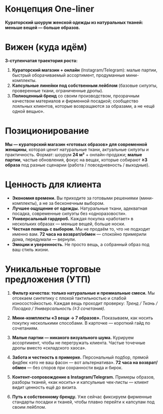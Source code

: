 # Концепция One-liner

**Кураторский шоурум женской одежды из натуральных тканей: меньше вещей — больше образов.**

# Вижен (куда идём)

**3-ступенчатая траектория роста:**

1. **Кураторский магазин + онлайн** (Instagram/Telegram): малые партии, быстрый оборачиваемый ассортимент, продуманные мини-комплекты.
2. **Капсульные линейки под собственным лейблом** (базовые силуэты, проверенные ткани, ограниченные дропы).
3. **Полноценный бренд** со своим производством, прозрачным качеством материалов и фирменной посадкой; сообщество лояльных клиентов, которые возвращаются за образами, а не «ещё одной вещью».

# Позиционирование

**Мы — кураторский магазин «готовых образов» для современной женщины**, которая ценит натуральные ткани, актуальные силуэты и практичность.
Формат: шоурум **24 м²** + онлайн-продажи; **малые партии**, частые обновления, фокус на вещах, которые собирают **≥3 образа** под разные сценарии (работа / повседневность / выходные).

# Ценность для клиента

* **Экономия времени.** Вы приходите за готовыми решениями (мини-комплекты), а не за бесконечным выбором.
* **Лучшее ощущение от одежды.** Натуральные ткани, адекватная посадка, современные силуэты без «одноразовости».
* **Универсальный гардероб.** Каждая покупка «работает» в нескольких образах — меньше вещей, больше носки.
* **Честная помощь с выбором.** Мы не продаём то, что не подходит именно вам. **72 часа на возврат/обмен** — спокойно примерили дома, передумали — вернули.
* **Эмоции и уверенность.** Не просто вещь, а собранный образ под ваш стиль жизни.

# Уникальные торговые предложения (УТП)

1. **Фильтр качества: только натуральные и премиальные смеси.**
   Мы отсекаем синтетику с плохой тактильностью и слабой износостойкостью. Каждая вещь проходит проверку: *Тренд / Ткань / Посадка / Универсальность (≥3 сочетания)*.

2. **Мини-комплекты «3 вещи → 7 образов».**
   Показываем, как носить покупку несколькими способами. В карточке — короткий гайд по сочетаниям.

3. **Малые партии — никакого визуального шума.**
   Курируем ассортимент, чтобы не перегружать клиента. Частые точечные дропы вместо «складского хаоса».

4. **Забота и честность в примерке.**
   Персональный подбор, прямой фидбек «это не ваш фасон — вот альтернатива». **72 часа на возврат/обмен** — без споров при сохранности вида и бирок.

5. **Контент-сопровождение в Instagram/Telegram.**
   Примеры образов, разборы тканей, «как носить» и капсульные чек-листы — клиент видит ценность ещё до визита.

6. **Путь к собственному бренду.**
   Уже сейчас фиксируем фирменные стандарты посадки и тканей, чтобы плавно перейти к капсулам под своим лейблом.

